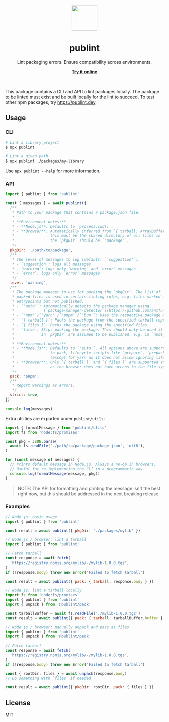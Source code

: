 <br>

<p align="center">
  <img src="https://user-images.githubusercontent.com/34116392/172312754-0407aeaa-d7a6-4ada-8bc0-ea80bc314f5f.svg" height="80">
</p>

<h1 align="center">
  publint
</h1>

<p align="center">
  Lint packaging errors. Ensure compatibility across environments.
</p>

<p align="center">
  <a href="https://publint.dev">
    <strong>Try it online</strong>
  </a>
</p>

<br>

This package contains a CLI and API to lint packages locally. The package to be linted must exist and be built locally for the lint to succeed. To test other npm packages, try https://publint.dev.

## Usage

### CLI

```bash
# Lint a library project
$ npx publint

# Lint a given path
$ npx publint ./packages/my-library
```

Use `npx publint --help` for more information.

### API

```js
import { publint } from 'publint'

const { messages } = await publint({
  /**
   * Path to your package that contains a package.json file.
   *
   * **Environment notes:**
   * - **Node.js**: Defaults to `process.cwd()`.
   * - **Browser**: Automatically inferred from `{ tarball: ArrayBuffer | ReadableStream }`. If `{ files: PackFile[] }` is used,
   *                this must be the shared directory of all files in `files`. e.g. if `name` has `"package/src/index.js",
   *                the `pkgDir` should be `"package"`.
   */
  pkgDir: './path/to/package',
  /**
   * The level of messages to log (default: `'suggestion'`).
   * - `suggestion`: logs all messages
   * - `warning`: logs only `warning` and `error` messages
   * - `error`: logs only `error` messages
   */
  level: 'warning',
  /**
   * The package manager to use for packing the `pkgDir`. The list of
   * packed files is used in certain linting rules, e.g. files marked as
   * entrypoints but not published.
   * - `'auto'`: Automatically detects the package manager using
   *             [`package-manager-detector`](https://github.com/antfu-collective/package-manager-detector).
   * - `'npm'`/`'yarn'`/`'pnpm'`/`'bun'`: Uses the respective package manager to pack.
   * - `{ tarball }`: Packs the package from the specified tarball represented as an `ArrayBuffer` or `ReadableStream`.
   * - `{ files }`: Packs the package using the specified files.
   * - `false`: Skips packing the package. This should only be used if all the files
   *            in `pkgDir` are assumed to be published, e.g. in `node_modules`.
   *
   * **Environment notes:**
   * - **Node.js**: Defaults to `'auto'`. All options above are supported. When using a package manager
   *                to pack, lifecycle scripts like `prepare`, `prepack`, and `postpack` are ignored
   *                (except for yarn as it does not allow ignoring lifecycle scripts).
   * - **Browser**: Only `{ tarball }` and `{ files }` are supported and either **must be passed** to work,
   *                as the browser does not have access to the file system.
   */
  pack: 'pnpm',
  /**
   * Report warnings as errors.
   */
  strict: true,
})

console.log(messages)
```

Extra utilities are exported under `publint/utils`:

```js
import { formatMessage } from 'publint/utils'
import fs from 'node:fs/promises'

const pkg = JSON.parse(
  await fs.readFile('./path/to/package/package.json', 'utf8'),
)

for (const message of messages) {
  // Prints default message in Node.js. Always a no-op in browsers.
  // Useful for re-implementing the CLI in a programmatic way.
  console.log(formatMessage(message, pkg))
}
```

> NOTE: The API for formatting and printing the message isn't the best right now, but this should be addressed in the next breaking release.

### Examples

```js
// Node.js: basic usage
import { publint } from 'publint'

const result = await publint({ pkgDir: './packages/mylib' })
```

```js
// Node.js / browser: lint a tarball
import { publint } from 'publint'

// Fetch tarball
const response = await fetch(
  'https://registry.npmjs.org/mylib/-/mylib-1.0.0.tgz',
)
if (!response.body) throw new Error('Failed to fetch tarball')

const result = await publint({ pack: { tarball: response.body } })
```

```js
// Node.js: lint a tarball locally
import fs from 'node:fs/promises'
import { publint } from 'publint'
import { unpack } from '@publint/pack'

const tarballBuffer = await fs.readFile('./mylib-1.0.0.tgz')
const result = await publint({ pack: { tarball: tarballBuffer.buffer } })
```

```js
// Node.js / browser: manually unpack and pass as files
import { publint } from 'publint'
import { unpack } from '@publint/pack'

// Fetch tarball
const response = await fetch(
  'https://registry.npmjs.org/mylib/-/mylib-1.0.0.tgz',
)
if (!response.body) throw new Error('Failed to fetch tarball')

const { rootDir, files } = await unpack(response.body)
// Do something with `files` if needed

const result = await publint({ pkgDir: rootDir, pack: { files } })
```

## License

MIT
